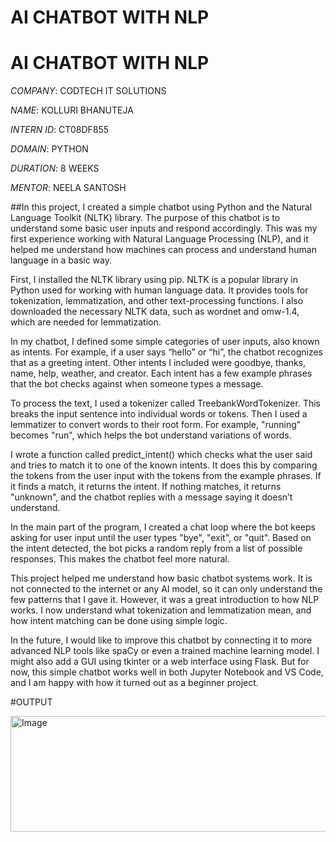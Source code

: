 # AI CHATBOT WITH NLP

# AI CHATBOT WITH NLP

*COMPANY*: CODTECH IT SOLUTIONS

*NAME*: KOLLURI BHANUTEJA

*INTERN ID*: CT08DF855

*DOMAIN*: PYTHON

*DURATION*: 8 WEEKS

*MENTOR*: NEELA SANTOSH

##In this project, I created a simple chatbot using Python and the Natural Language Toolkit (NLTK) library. The purpose of this chatbot is to understand some basic user inputs and respond accordingly. This was my first experience working with Natural Language Processing (NLP), and it helped me understand how machines can process and understand human language in a basic way.

First, I installed the NLTK library using pip. NLTK is a popular library in Python used for working with human language data. It provides tools for tokenization, lemmatization, and other text-processing functions. I also downloaded the necessary NLTK data, such as wordnet and omw-1.4, which are needed for lemmatization.

In my chatbot, I defined some simple categories of user inputs, also known as intents. For example, if a user says “hello” or “hi”, the chatbot recognizes that as a greeting intent. Other intents I included were goodbye, thanks, name, help, weather, and creator. Each intent has a few example phrases that the bot checks against when someone types a message.

To process the text, I used a tokenizer called TreebankWordTokenizer. This breaks the input sentence into individual words or tokens. Then I used a lemmatizer to convert words to their root form. For example, "running" becomes "run", which helps the bot understand variations of words.

I wrote a function called predict_intent() which checks what the user said and tries to match it to one of the known intents. It does this by comparing the tokens from the user input with the tokens from the example phrases. If it finds a match, it returns the intent. If nothing matches, it returns "unknown", and the chatbot replies with a message saying it doesn’t understand.

In the main part of the program, I created a chat loop where the bot keeps asking for user input until the user types "bye", "exit", or "quit". Based on the intent detected, the bot picks a random reply from a list of possible responses. This makes the chatbot feel more natural.

This project helped me understand how basic chatbot systems work. It is not connected to the internet or any AI model, so it can only understand the few patterns that I gave it. However, it was a great introduction to how NLP works. I now understand what tokenization and lemmatization mean, and how intent matching can be done using simple logic.

In the future, I would like to improve this chatbot by connecting it to more advanced NLP tools like spaCy or even a trained machine learning model. I might also add a GUI using tkinter or a web interface using Flask. But for now, this simple chatbot works well in both Jupyter Notebook and VS Code, and I am happy with how it turned out as a beginner project.


#OUTPUT

<img width="1092" height="185" alt="Image" src="https://github.com/user-attachments/assets/d425ba87-6466-4886-a8fa-2b23d10ffb37" />
